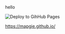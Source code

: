hello

![Deploy to GihHub Pages](https://github.com/mapgie/website/actions/workflows/deploy_pages.yml/badge.svg)

https://mapgie.github.io/
